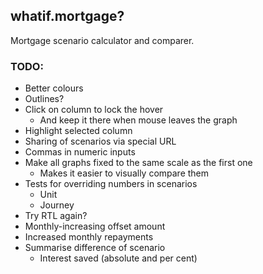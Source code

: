 ## whatif.mortgage?

Mortgage scenario calculator and comparer.

### TODO:

- Better colours
- Outlines?
- Click on column to lock the hover
  - And keep it there when mouse leaves the graph
- Highlight selected column
- Sharing of scenarios via special URL
- Commas in numeric inputs
- Make all graphs fixed to the same scale as the first one
  - Makes it easier to visually compare them
- Tests for overriding numbers in scenarios
  - Unit
  - Journey
- Try RTL again?
- Monthly-increasing offset amount
- Increased monthly repayments
- Summarise difference of scenario
  - Interest saved (absolute and per cent)
